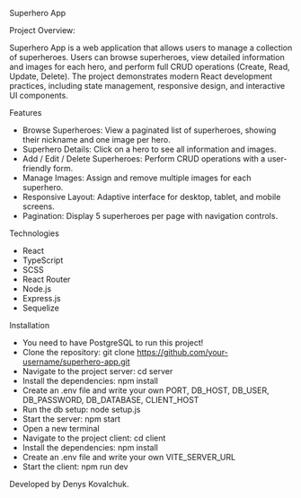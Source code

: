 Superhero App

Project Overview:

Superhero App is a web application that allows users to manage a collection of superheroes. Users can browse superheroes, view detailed information and images for each hero, and perform full CRUD operations (Create, Read, Update, Delete). The project demonstrates modern React development practices, including state management, responsive design, and interactive UI components.

Features
- Browse Superheroes: View a paginated list of superheroes, showing their nickname and one image per hero.
- Superhero Details: Click on a hero to see all information and images.
- Add / Edit / Delete Superheroes: Perform CRUD operations with a user-friendly form.
- Manage Images: Assign and remove multiple images for each superhero.
- Responsive Layout: Adaptive interface for desktop, tablet, and mobile screens.
- Pagination: Display 5 superheroes per page with navigation controls.

Technologies
- React
- TypeScript
- SCSS
- React Router
- Node.js
- Express.js
- Sequelize

Installation
- You need to have PostgreSQL to run this project!
- Clone the repository:
git clone https://github.com/your-username/superhero-app.git
- Navigate to the project server:
cd server
- Install the dependencies:
npm install
- Create an .env file and write your own PORT, DB_HOST, DB_USER, DB_PASSWORD, DB_DATABASE, CLIENT_HOST
- Run the db setup:
node setup.js
- Start the server:
npm start
- Open a new terminal
- Navigate to the project client:
cd client
- Install the dependencies:
npm install
- Create an .env file and write your own VITE_SERVER_URL
- Start the client:
npm run dev

Developed by
Denys Kovalchuk.
